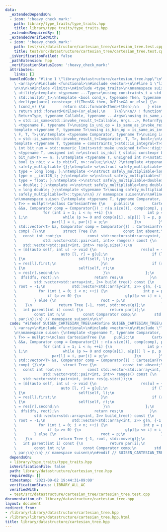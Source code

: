 ```yaml
---
data:
  _extendedDependsOn:
  - icon: ':heavy_check_mark:'
    path: library/type_traits/type_traits.hpp
    title: library/type_traits/type_traits.hpp
  _extendedRequiredBy: []
  _extendedVerifiedWith:
  - icon: ':heavy_check_mark:'
    path: test/src/datastructure/cartesian_tree/cartesian_tree.test.cpp
    title: test/src/datastructure/cartesian_tree/cartesian_tree.test.cpp
  _isVerificationFailed: false
  _pathExtension: hpp
  _verificationStatusIcon: ':heavy_check_mark:'
  attributes:
    links: []
  bundledCode: "#line 1 \"library/datastructure/cartesian_tree.hpp\"\n\n\n\n#include\
    \ <array>\n#include <functional>\n#include <vector>\n\n#line 1 \"library/type_traits/type_traits.hpp\"\
    \n\n\n\n#include <limits>\n#include <type_traits>\n\nnamespace suisen {\n// !\
    \ utility\ntemplate <typename ...Types>\nusing constraints_t = std::enable_if_t<std::conjunction_v<Types...>,\
    \ std::nullptr_t>;\ntemplate <bool cond_v, typename Then, typename OrElse>\nconstexpr\
    \ decltype(auto) constexpr_if(Then&& then, OrElse&& or_else) {\n    if constexpr\
    \ (cond_v) {\n        return std::forward<Then>(then);\n    } else {\n       \
    \ return std::forward<OrElse>(or_else);\n    }\n}\n\n// ! function\ntemplate <typename\
    \ ReturnType, typename Callable, typename ...Args>\nusing is_same_as_invoke_result\
    \ = std::is_same<std::invoke_result_t<Callable, Args...>, ReturnType>;\ntemplate\
    \ <typename F, typename T>\nusing is_uni_op = is_same_as_invoke_result<T, F, T>;\n\
    template <typename F, typename T>\nusing is_bin_op = is_same_as_invoke_result<T,\
    \ F, T, T>;\n\ntemplate <typename Comparator, typename T>\nusing is_comparator\
    \ = std::is_same<std::invoke_result_t<Comparator, T, T>, bool>;\n\n// ! integral\n\
    template <typename T, typename = constraints_t<std::is_integral<T>>>\nconstexpr\
    \ int bit_num = std::numeric_limits<std::make_unsigned_t<T>>::digits;\ntemplate\
    \ <typename T, unsigned int n>\nstruct is_nbit { static constexpr bool value =\
    \ bit_num<T> == n; };\ntemplate <typename T, unsigned int n>\nstatic constexpr\
    \ bool is_nbit_v = is_nbit<T, n>::value;\n\n// ?\ntemplate <typename T>\nstruct\
    \ safely_multipliable {};\ntemplate <>\nstruct safely_multipliable<int> { using\
    \ type = long long; };\ntemplate <>\nstruct safely_multipliable<long long> { using\
    \ type = __int128_t; };\ntemplate <>\nstruct safely_multipliable<float> { using\
    \ type = float; };\ntemplate <>\nstruct safely_multipliable<double> { using type\
    \ = double; };\ntemplate <>\nstruct safely_multipliable<long double> { using type\
    \ = long double; };\ntemplate <typename T>\nusing safely_multipliable_t = typename\
    \ safely_multipliable<T>::type;\n\n} // namespace suisen\n\n\n#line 9 \"library/datastructure/cartesian_tree.hpp\"\
    \n\nnamespace suisen {\ntemplate <typename T, typename Comparator, constraints_t<is_comparator<Comparator,\
    \ T>> = nullptr>\nclass CartesianTree {\n    public:\n        CartesianTree(std::vector<T>\
    \ &&a, Comparator comp = Comparator{}) : n(a.size()), comp(comp), par(n, -1) {\n\
    \            for (int i = 1; i < n; ++i) {\n                int p = i - 1, l =\
    \ i;\n                while (p >= 0 and comp(a[i], a[p])) l = p, p = par[p];\n\
    \                par[l] = i, par[i] = p;\n            }\n        }\n        CartesianTree(const\
    \ std::vector<T> &a, Comparator comp = Comparator{}) : CartesianTree(std::vector<T>(a),\
    \ comp) {}\n\n        struct Tree {\n            const int absent;\n         \
    \   const int root;\n            const std::vector<std::array<int, 2>> g;\n\n\
    \            std::vector<std::pair<int, int>> ranges() const {\n             \
    \   std::vector<std::pair<int, int>> res(g.size());\n                auto dfs\
    \ = [&](auto self, int u) -> void {\n                    res[u] = {u, u + 1};\n\
    \                    auto [l, r] = g[u];\n                    if (l != absent)\
    \ {\n                        self(self, l);\n                        res[u].first\
    \ = res[l].first;\n                    }\n                    if (r != absent)\
    \ {\n                        self(self, r);\n                        res[u].second\
    \ = res[r].second;\n                    }\n                };\n              \
    \  dfs(dfs, root);\n                return res;\n            }\n        };\n\n\
    \        std::vector<std::array<int, 2>> build_tree() const {\n            int\
    \ root = -1;\n            std::vector<std::array<int, 2>> g(n, {-1, -1});\n  \
    \          for (int i = 0; i < n; ++i) {\n                int p = par[i];\n  \
    \              if (p >= 0) {\n                    g[p][p <= i] = i;\n        \
    \        } else {\n                    root = p;\n                }\n        \
    \    }\n            return Tree {-1, root, std::move(g)};\n        }\n\n     \
    \   int parent(int i) const {\n            return par[i];\n        }\n    private:\n\
    \        const int n;\n        const Comparator comp;\n        std::vector<int>\
    \ par;\n};\n} // namespace suisen\n\n\n"
  code: "#ifndef SUISEN_CARTESIAN_TREE\n#define SUISEN_CARTESIAN_TREE\n\n#include\
    \ <array>\n#include <functional>\n#include <vector>\n\n#include \"library/type_traits/type_traits.hpp\"\
    \n\nnamespace suisen {\ntemplate <typename T, typename Comparator, constraints_t<is_comparator<Comparator,\
    \ T>> = nullptr>\nclass CartesianTree {\n    public:\n        CartesianTree(std::vector<T>\
    \ &&a, Comparator comp = Comparator{}) : n(a.size()), comp(comp), par(n, -1) {\n\
    \            for (int i = 1; i < n; ++i) {\n                int p = i - 1, l =\
    \ i;\n                while (p >= 0 and comp(a[i], a[p])) l = p, p = par[p];\n\
    \                par[l] = i, par[i] = p;\n            }\n        }\n        CartesianTree(const\
    \ std::vector<T> &a, Comparator comp = Comparator{}) : CartesianTree(std::vector<T>(a),\
    \ comp) {}\n\n        struct Tree {\n            const int absent;\n         \
    \   const int root;\n            const std::vector<std::array<int, 2>> g;\n\n\
    \            std::vector<std::pair<int, int>> ranges() const {\n             \
    \   std::vector<std::pair<int, int>> res(g.size());\n                auto dfs\
    \ = [&](auto self, int u) -> void {\n                    res[u] = {u, u + 1};\n\
    \                    auto [l, r] = g[u];\n                    if (l != absent)\
    \ {\n                        self(self, l);\n                        res[u].first\
    \ = res[l].first;\n                    }\n                    if (r != absent)\
    \ {\n                        self(self, r);\n                        res[u].second\
    \ = res[r].second;\n                    }\n                };\n              \
    \  dfs(dfs, root);\n                return res;\n            }\n        };\n\n\
    \        std::vector<std::array<int, 2>> build_tree() const {\n            int\
    \ root = -1;\n            std::vector<std::array<int, 2>> g(n, {-1, -1});\n  \
    \          for (int i = 0; i < n; ++i) {\n                int p = par[i];\n  \
    \              if (p >= 0) {\n                    g[p][p <= i] = i;\n        \
    \        } else {\n                    root = p;\n                }\n        \
    \    }\n            return Tree {-1, root, std::move(g)};\n        }\n\n     \
    \   int parent(int i) const {\n            return par[i];\n        }\n    private:\n\
    \        const int n;\n        const Comparator comp;\n        std::vector<int>\
    \ par;\n};\n} // namespace suisen\n\n#endif // SUISEN_CARTESIAN_TREE\n"
  dependsOn:
  - library/type_traits/type_traits.hpp
  isVerificationFile: false
  path: library/datastructure/cartesian_tree.hpp
  requiredBy: []
  timestamp: '2021-09-02 19:44:31+09:00'
  verificationStatus: LIBRARY_ALL_AC
  verifiedWith:
  - test/src/datastructure/cartesian_tree/cartesian_tree.test.cpp
documentation_of: library/datastructure/cartesian_tree.hpp
layout: document
redirect_from:
- /library/library/datastructure/cartesian_tree.hpp
- /library/library/datastructure/cartesian_tree.hpp.html
title: library/datastructure/cartesian_tree.hpp
---
```

